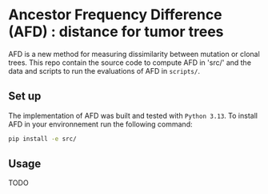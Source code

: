 # Ancestor Frequency Difference (AFD) : distance for tumor trees

AFD is a new method for measuring dissimilarity between mutation or clonal trees.
This repo contain the source code to compute AFD in 'src/' and the data and scripts to run the evaluations of AFD in `scripts/`.

## Set up

The implementation of AFD was built and tested with `Python 3.13`.
To install AFD in your environnement run the following command:
```bash
pip install -e src/
```

## Usage

TODO
